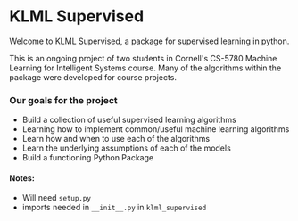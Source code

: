 # KLML Supervised
Welcome to KLML Supervised, a package for supervised learning in python.

This is an ongoing project of two students in Cornell's CS-5780 Machine Learning for Intelligent Systems course.
Many of the algorithms within the package were developed for course projects. 

### Our goals for the project
 - Build a collection of useful supervised learning algorithms
 - Learning how to implement common/useful machine learning algorithms
 - Learn how and when to use each of the algorithms
 - Learn the underlying assumptions of each of the models
 - Build a functioning Python Package

#### Notes:
 - Will need `setup.py`
 - imports needed in `__init__.py` in `klml_supervised`
